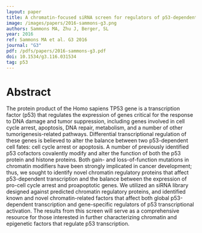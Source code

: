 ```yaml
---
layout: paper
title: A chromatin-focused siRNA screen for regulators of p53-dependent transcription
image: /images/papers/2016-sammons-g3.png
authors: Sammons MA, Zhu J, Berger, SL
year: 2016
ref: Sammons MA et al. G3 2016
journal: "G3"
pdf: /pdfs/papers/2016-sammons-g3.pdf
doi: 10.1534/g3.116.031534
tag: p53
---
```


# Abstract

The protein product of the Homo sapiens TP53 gene is a transcription factor (p53) that regulates the expression of genes critical for the response to DNA damage and tumor suppression, including genes involved in cell cycle arrest, apoptosis, DNA repair, metabolism, and a number of other tumorigenesis-related pathways. Differential transcriptional regulation of these genes is believed to alter the balance between two p53-dependent cell fates: cell cycle arrest or apoptosis. A number of previously identified p53 cofactors covalently modify and alter the function of both the p53 protein and histone proteins. Both gain- and loss-of-function mutations in chromatin modifiers have been strongly implicated in cancer development; thus, we sought to identify novel chromatin regulatory proteins that affect p53-dependent transcription and the balance between the expression of pro-cell cycle arrest and proapoptotic genes. We utilized an siRNA library designed against predicted chromatin regulatory proteins, and identified known and novel chromatin-related factors that affect both global p53-dependent transcription and gene-specific regulators of p53 transcriptional activation. The results from this screen will serve as a comprehensive resource for those interested in further characterizing chromatin and epigenetic factors that regulate p53 transcription.